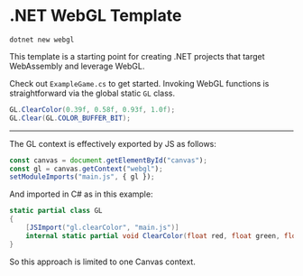 # .NET WebGL Template

```
dotnet new webgl
```

This template is a starting point for creating .NET projects that target WebAssembly and leverage WebGL.

Check out `ExampleGame.cs` to get started.
Invoking WebGL functions is straightforward via the global static `GL` class.

```cs
GL.ClearColor(0.39f, 0.58f, 0.93f, 1.0f);
GL.Clear(GL.COLOR_BUFFER_BIT);
```

---

The GL context is effectively exported by JS as follows:

```js
const canvas = document.getElementById("canvas");
const gl = canvas.getContext("webgl");
setModuleImports("main.js", { gl });
```

And imported in C# as in this example:

```cs
static partial class GL
{
    [JSImport("gl.clearColor", "main.js")]
    internal static partial void ClearColor(float red, float green, float blue, float alpha);
}
```

So this approach is limited to one Canvas context.
